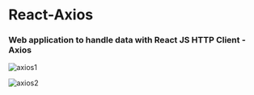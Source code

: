# React-Axios

### Web application to handle data with React JS HTTP Client - Axios

![axios1](https://user-images.githubusercontent.com/23145752/47946691-23b31600-df35-11e8-879b-ee28edad68be.png)

![axios2](https://user-images.githubusercontent.com/23145752/47946692-244bac80-df35-11e8-9548-18bd296ed390.png)
